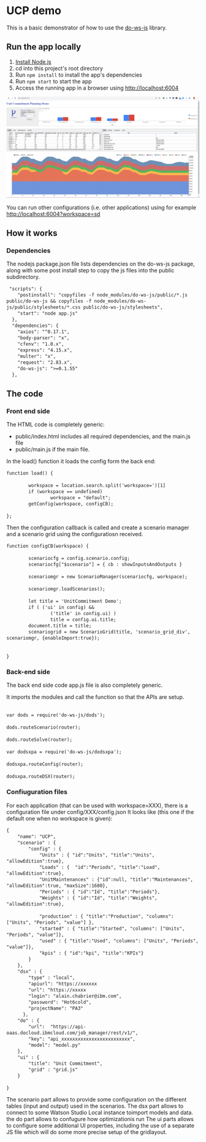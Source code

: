 # UCP demo

This is a basic demonstrator of how to use the [do-ws-js](https://github.com/IBMDecisionOptimization/do-ws-js) library.

## Run the app locally

1. [Install Node.js](https://nodejs.org/en/download/)
1. cd into this project's root directory
1. Run `npm install` to install the app's dependencies
1. Run `npm start` to start the app
1. Access the running app in a browser using <http://localhost:6004>

![Screnshot](/images/ucp.png)

You can run other configurations (i.e. other applications) using for example <http://localhost:6004?workspace=sd>


## How it works

### Dependencies

The nodejs package.json file lists dependencies on the do-ws-js package, along with some post install step to copy the js files into the public subdirectory.

```
 "scripts": {
    "postinstall": "copyfiles -f node_modules/do-ws-js/public/*.js public/do-ws-js && copyfiles -f node_modules/do-ws-js/public/stylesheets/*.css public/do-ws-js/stylesheets",
    "start": "node app.js"
  },
  "dependencies": {
    "axios": "^0.17.1",
    "body-parser": "x",
    "cfenv": "1.0.x",
    "express": "4.15.x",
    "multer": "x",
    "request": "2.83.x",
    "do-ws-js": ">=0.1.55"
  },
  ```
  
## The code

### Front end side
  
The HTML code is completely generic:
* public/index.html includes all required dependencies, and the main.js file
* public/main.js if the main file.
  
In the load() function it loads the config form the back end:
```
function load() {               

        workspace = location.search.split('workspace=')[1]
        if (workspace == undefined)
                workspace = "default";
        getConfig(workspace, configCB);

};
```

Then the configuration callback is called and create a scenario manager and a scenario grid using the configuratiosn received.
```
function configCB(workspace) {

        scenariocfg = config.scenario.config;
        scenariocfg["$scenario"] = { cb : showInputsAndOutputs }

        scenariomgr = new ScenarioManager(scenariocfg, workspace);        

        scenariomgr.loadScenarios();
        
        let title = 'UnitCommitment Demo';
        if ( ('ui' in config) &&
                ('title' in config.ui) )
                title = config.ui.title;
        document.title = title;
        scenariogrid = new ScenarioGrid(title, 'scenario_grid_div', scenariomgr, {enableImport:true});


}
```

### Back-end side
The back end side code app.js file is also completely generic.

It imports the modules and call the function so that the APIs are setup.
```

var dods = require('do-ws-js/dods');

dods.routeScenario(router);

dods.routeSolve(router);

var dodsxpa = require('do-ws-js/dodsxpa');

dodsxpa.routeConfig(router);

dodsxpa.routeDSX(router);
```

### Confiuguration files

For each application (that can be used with workspace=XXX), there is a configuration file under config/XXX/config.json
It looks like (this one if the default one when no workspace is given):
```
{
    "name": "UCP",
    "scenario" : {        
        "config" : {
            "Units" : { "id":"Units", "title":"Units", "allowEdition":true},        
            "Loads" : {  "id":"Periods", "title":"Load", "allowEdition":true},
            "UnitMaintenances" : {"id":null, "title":"Maintenances", "allowEdition":true, "maxSize":1680},
            "Periods" : { "id":"Id", "title":"Periods"},
            "Weights" : { "id":"Id", "title":"Weights", "allowEdition":true},

            "production" : { "title":"Production", "columns": ["Units", "Periods", "value"] },
            "started" : { "title":"Started", "columns": ["Units", "Periods", "value"]},
            "used" : { "title":"Used", "columns": ["Units", "Periods", "value"]},
            "kpis" : { "id":"kpi", "title":"KPIs"}
        }
    },
    "dsx" : {
        "type" : "local",
        "apiurl": "https://xxxxxx
        "url": "https://xxxxx
        "login": "alain.chabrier@ibm.com",
        "password": "Hot6cold",
        "projectName": "PA3"
      },
    "do" : {  
        "url":  "https://api-oaas.docloud.ibmcloud.com/job_manager/rest/v1/",
        "key": "api_xxxxxxxxxxxxxxxxxxxxxxxxx",
        "model": "model.py"
    },
    "ui" : {
        "title": "Unit Commitment",
        "grid" : "grid.js"
    }

}
```

The scenario part allows to provide some configuration on the different tables (input and output) used in the scenarios.
The dsx part allows to connect to some Watson Studio Local instance toimport models and data.
the do part allows to confugure how optimizationis run
The ui parts allows to configure some additional UI properties, including the use of a separate JS file which will do some more precise setup of the gridlayout.
